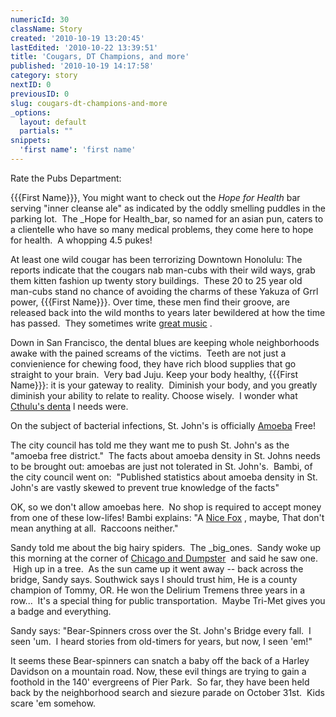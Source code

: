 ```yaml
---
numericId: 30
className: Story
created: '2010-10-19 13:20:45'
lastEdited: '2010-10-22 13:39:51'
title: 'Cougars, DT Champions, and more'
published: '2010-10-19 14:17:58'
category: story
nextID: 0
previousID: 0
slug: cougars-dt-champions-and-more
_options:
  layout: default
  partials: ""
snippets:
  'first name': 'first name'
---
```

Rate the Pubs Department:

{{{First Name}}}, You might want to check out the _Hope for Health_ bar serving &quot;inner cleanse ale&quot; as indicated by the oddly smelling puddles in the parking lot. &nbsp;The _Hope for Health_bar, so named for an asian pun, caters to a clientelle who have so many medical problems, they come here to hope for health. &nbsp;A whopping 4.5 pukes!

At least one wild cougar has been terrorizing Downtown Honolulu: The reports indicate that the cougars nab man-cubs with their wild ways, grab them kitten fashion up twenty story buildings. &nbsp;These 20 to 25 year old man-cubs stand no chance of avoiding the charms of these Yakuza of Grrl power, {{{First Name}}}. Over time, these men find their groove, are released back into the wild months to years later bewildered at how the time has passed. &nbsp;They sometimes write  [great music][0] . &nbsp;

Down in San Francisco, the dental blues are keeping whole neighborhoods awake with the pained screams of the victims. &nbsp;Teeth are not just a convienience for chewing food, they have rich blood supplies that go straight to your brain. &nbsp;Very bad Juju. Keep your body healthy, {{{First Name}}}: it is your gateway to reality. &nbsp;Diminish your body, and you greatly diminish your ability to relate to reality. Choose wisely. &nbsp;I wonder what  [Cthulu's denta][1] l needs were.

On the subject of bacterial infections, St. John's is officially [Amoeba][2] Free!

The city council has told me they want me to push St. John's as the &quot;amoeba free district.&quot; &nbsp;The facts about amoeba density in St. Johns needs to be brought out: amoebas are just not tolerated in St. John's. &nbsp;Bambi, of the city council went on: &nbsp;&quot;Published statistics about amoeba density in St. John's are vastly skewed to prevent true knowledge of the facts&quot;

OK, so we don't allow amoebas here. &nbsp;No shop is required to accept money from one of these low-lifes! Bambi explains: &quot;A  [Nice Fox][3] , maybe, That don't mean anything at all. &nbsp;Raccoons neither.&quot;

Sandy told me about the big hairy spiders. &nbsp;The _big_ones. &nbsp;Sandy woke up this morning at the corner of [Chicago and Dumpster][4]&nbsp; and said he saw one. &nbsp;High up in a tree. &nbsp;As the sun came up it went away -- back across the bridge, Sandy says.  Southwick says I should trust him, He is a county champion of Tommy, OR. He won the Delirium Tremens three years in a row... &nbsp;It's a special thing for public transportation. &nbsp;Maybe Tri-Met gives you a badge and everything.

Sandy says: &quot;Bear-Spinners cross over the St. John's Bridge every fall. &nbsp;I seen 'um. &nbsp;I heard stories from old-timers for years, but now, I seen 'em!&quot;

It seems these Bear-spinners can snatch a baby off the back of a Harley Davidson on a mountain road. Now, these evil things are trying to gain a foothold in the 140' evergreens of Pier Park. &nbsp;So far, they have been held back by the neighborhood search and siezure parade on October 31st. &nbsp;Kids scare 'em somehow.

[0]: http://www.youtube.com/watch?v=TEoc13bwCw0
[1]: http://en.wikipedia.org/wiki/Cthulhu
[2]: http://en.wikipedia.org/wiki/Amoeba_%28genus%29
[3]: http://www.youtube.com/watch?v=ljVnlYVz6ac
[4]: http://www.google.com/maps/ms?ie=UTF8&amp;hl=en&amp;msa=0&amp;ll=45.5917,-122.75622&amp;spn=0.002516,0.003551&amp;t=h&amp;z=18&amp;msid=114144299215869109392.000492fe5f96ca1a0454a